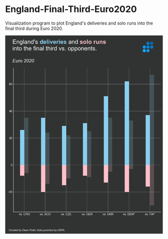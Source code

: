 # England-Final-Third-Euro2020
Visualization program to plot England's deliveries and solo runs into the final third during Euro 2020.

![Visualization](EnglandFinalThirdB.png)

